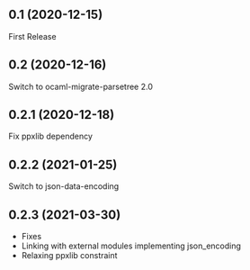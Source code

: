 ## 0.1 (2020-12-15)

First Release

## 0.2 (2020-12-16)

Switch to ocaml-migrate-parsetree 2.0

## 0.2.1 (2020-12-18)

Fix ppxlib dependency

## 0.2.2 (2021-01-25)

Switch to json-data-encoding

## 0.2.3 (2021-03-30)

- Fixes
- Linking with external modules implementing json_encoding
- Relaxing ppxlib constraint
